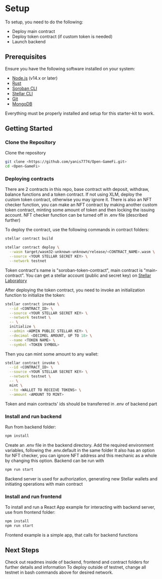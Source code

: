 # Setup
To setup, you need to do the following:

- Deploy main contract
- Deploy token contract (if custom token is needed)
- Launch backend

## Prerequisites

Ensure you have the following software installed on your system:

- [Node.js](https://nodejs.org/en/download/) (v14.x or later)
- [Rust](https://www.rust-lang.org/tools/install)
- [Soroban CLI](https://soroban.stellar.org/docs/getting-started/installation)
- [Stellar CLI](https://developers.stellar.org/docs/stellar-core/software/stellar-core/)
- [Git](https://git-scm.com/)
- [MongoDB](https://www.mongodb.com/try/download/community)

Everything must be properly installed and setup for this starter-kit to work.

## Getting Started

### Clone the Repository

Clone the repository
```bash
git clone <https://github.com/yanis7774/Open-GameFi.git>
cd <Open-GameFi>
```

### Deploying contracts

There are 2 contracts in this repo, base contract with deposit, withdraw, balance functions and a token contract.
If not using XLM, deploy the custom token contract, otherwise you may ignore it. There is also an NFT checker function,
you can make an NFT contract by making another custom token contract, minting some amount of token and then locking
the issuing account. NFT checker function can be turned off in .env file (described further)

To deploy the contract, use the following commands in contract folders:

```bash
stellar contract build

stellar contract deploy \
  --wasm target/wasm32-unknown-unknown/release/<CONTRACT_NAME>.wasm \
  --source <YOUR STELLAR SECRET KEY> \
  --network testnet
```

Token contract's name is "soroban-token-contract", main contract is "main-contract". You can get a stellar account (public and secret key)
on [Stellar Laboratory](https://laboratory.stellar.org/#account-creator?network=public)

After deploying the token contract, you need to invoke an initialization function to initialize the token:

```bash
stellar contract invoke \
  --id <CONTRACT_ID> \
  --source <YOUR STELLAR SECRET KEY> \
  --network testnet \
  -- \
  initialize \
  --admin <ADMIN PUBLIC STELLAR KEY> \
  --decimal <DECIMEL AMOUNT, UP TO 18> \
  --name <TOKEN NAME> \
  --symbol <TOKEN SYMBOL>
```

Then you can mint some amount to any wallet:

```bash
stellar contract invoke \
  --id <CONTRACT_ID> \
  --source <YOUR STELLAR SECRET KEY> \
  --network testnet \
  -- \
  mint \
  --to <WALLET TO RECEIVE TOKENS> \
  --amount <AMOUNT TO MINT>
```

Token and main contracts' ids should be transferred in .env of backend part

### Install and run backend

Run from backend folder:

```bash
npm install
```

Create an .env file in the backend directory. Add the required environment variables, following the .env.default in the same folder
It also has an option for NFT checker, you can ignore NFT address and this mechanic as a whole by changing this option.
Backend can be run with

```bash
npm run start
```

Backend server is used for authorization, generating new Stellar wallets and initiating operations with main contract

### Install and run frontend

To install and run a React App example for interacting with backend server, use from frontend folder:

```bash
npm install
npm run start
```

Frontend example is a simple app, that calls for backend functions

## Next Steps

Check out readmes inside of backend, frontend and contract folders for further details and information
To deploy outside of testnet, change all testnet in bash commands above for desired network.